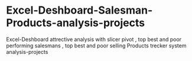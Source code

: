 # Excel-Deshboard-Salesman-Products-analysis-projects
Excel-Deshboard attrective analysis with slicer pivot , top best and poor performing salesmans , top best and poor selling Products trecker system analysis-projects
